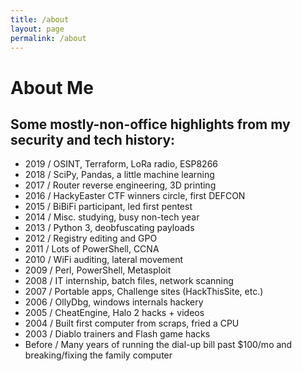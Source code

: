 ```yaml
---
title: /about
layout: page
permalink: /about
---
```


# About Me

## Some mostly-non-office highlights from my security and tech history:

  * 2019 / OSINT, Terraform, LoRa radio, ESP8266
  * 2018 / SciPy, Pandas, a little machine learning
  * 2017 / Router reverse engineering, 3D printing
  * 2016 / HackyEaster CTF winners circle, first DEFCON
  * 2015 / BiBiFi participant, led first pentest 
  * 2014 / Misc. studying, busy non-tech year
  * 2013 / Python 3, deobfuscating payloads
  * 2012 / Registry editing and GPO
  * 2011 / Lots of PowerShell, CCNA
  * 2010 / WiFi auditing, lateral movement
  * 2009 / Perl, PowerShell, Metasploit
  * 2008 / IT internship, batch files, network scanning
  * 2007 / Portable apps, Challenge sites (HackThisSite, etc.)
  * 2006 / OllyDbg, windows internals hackery
  * 2005 / CheatEngine, Halo 2 hacks + videos
  * 2004 / Built first computer from scraps, fried a CPU
  * 2003 / Diablo trainers and Flash game hacks
  * Before / Many years of running the dial-up bill past $100/mo and breaking/fixing the family computer

